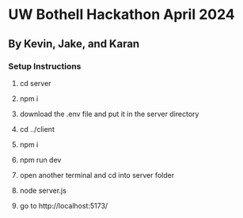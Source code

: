 # UW Bothell Hackathon April 2024

## By Kevin, Jake, and Karan

### Setup Instructions

1. cd server

2. npm i

3. download the .env file and put it in the server directory

3. cd ../client

4. npm i

5. npm run dev

6. open another terminal and cd into server folder

7. node server.js

8. go to http://localhost:5173/